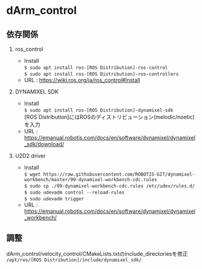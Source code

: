 # dArm_control

## 依存関係
1. ros_control
    -   Install  
        `$ sudo apt install ros-[ROS Distribution]-ros-control`  
        `$ sudo apt install ros-[ROS Distribution]-ros-controllers`
    -   URL : https://wiki.ros.org/ja/ros_control#Install

2. DYNAMIXEL SDK
    -   Install  
        `$ sudo apt install ros-[ROS Distribution]-dynamixel-sdk`  
        [ROS Distribution]にはROSのディストリビューション(melodic/noetic)を入力
    -   URL : https://emanual.robotis.com/docs/en/software/dynamixel/dynamixel_sdk/download/

3. U2D2 driver
    -    Install  
          `$ wget https://raw.githubusercontent.com/ROBOTIS-GIT/dynamixel-workbench/master/99-dynamixel-workbench-cdc.rules`  
          `$ sudo cp ./99-dynamixel-workbench-cdc.rules /etc/udev/rules.d/`  
          `$ sudo udevadm control --reload-rules`  
          `$ sudo udevadm trigger`
   -    URL : https://emanual.robotis.com/docs/en/software/dynamixel/dynamixel_workbench/

## 調整
dArm_control/velocity_control/CMakeLists.txtのinclude_directoriesを修正  
`/opt/ros/[ROS Distribution]/include/dynamixel_sdk/`

